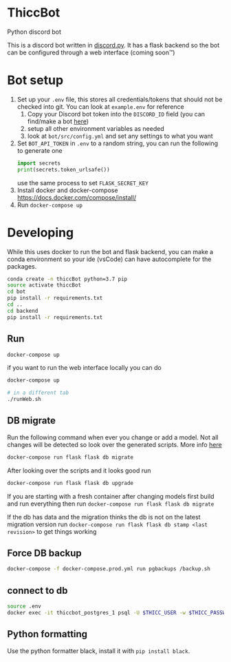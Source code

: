 # ThiccBot
Python discord bot

This is a discord bot written in [discord.py](https://github.com/Rapptz/discord.py/tree/rewrite). It has a flask backend so the bot can be configured through a web interface (coming soon™️)

# Bot setup
1. Set up your `.env` file, this stores all credentials/tokens that should not be checked into git. You can look at `example.env` for reference
    1. Copy your Discord bot token into the `DISCORD_ID` field (you can find/make a bot [here](https://discordapp.com/developers/applications/))
    2. setup all other environment variables as needed
    3. look at `bot/src/config.yml` and set any settings to what you want
2. Set `BOT_API_TOKEN` in `.env` to a random string, you can run the following to generate one 
    ```python
    import secrets
    print(secrets.token_urlsafe())
    ```
    use the same process to set `FLASK_SECRET_KEY`
3. Install docker and docker-compose https://docs.docker.com/compose/install/
4. Run `docker-compose up`

# Developing 

While this uses docker to run the bot and flask backend, you can make a conda environment so your ide (vsCode) can have autocomplete for the packages.
```bash
conda create -n thiccBot python=3.7 pip
source activate thiccBot
cd bot
pip install -r requirements.txt
cd ..
cd backend
pip install -r requirements.txt
```

## Run
```sh
docker-compose up
```
if you want to run the web interface locally you can do
```sh
docker-compose up

# in a different tab
./runWeb.sh
```

## DB migrate
Run the following command when ever you change or add a model. Not all changes will be detected so look over the generated scripts. More info [here](https://flask-migrate.readthedocs.io/en/latest/)
```sh
docker-compose run flask flask db migrate
```
After looking over the scripts and it looks good run
```sh
docker-compose run flask flask db upgrade
```
If you are starting with a fresh container after changing models first build and run everything then run `docker-compose run flask flask db migrate`

If the db has data and the migration thinks the db is not on the latest migration version run 
`docker-compose run flask flask db stamp <last revision>` to get things working


## Force DB backup
```sh
docker-compose -f docker-compose.prod.yml run pgbackups /backup.sh
```

## connect to db
```sh
source .env
docker exec -it thiccbot_postgres_1 psql -U $THICC_USER -w $THICC_PASSWORD -d $THICC_DB
```

## Python formatting
Use the python formatter black, install it with `pip install black`.
